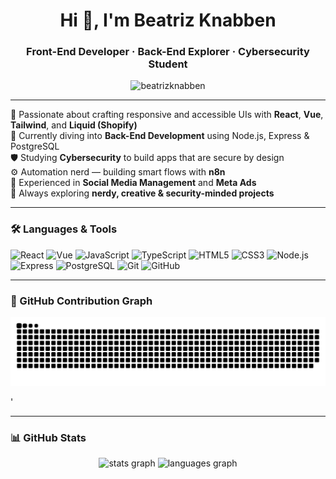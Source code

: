 <h1 align="center">Hi 👋, I'm Beatriz Knabben</h1>
<h3 align="center">Front-End Developer · Back-End Explorer · Cybersecurity Student</h3>

<p align="center">
  <img src="https://komarev.com/ghpvc/?username=beatrizknabben&label=Profile%20views&color=0e75b6&style=flat" alt="beatrizknabben" />
</p>

---

🎨 Passionate about crafting responsive and accessible UIs with **React**, **Vue**, **Tailwind**, and **Liquid (Shopify)**   
🌱 Currently diving into **Back-End Development** using Node.js, Express & PostgreSQL  
🛡️ Studying **Cybersecurity** to build apps that are secure by design    
⚙️ Automation nerd — building smart flows with **n8n**   
📣 Experienced in **Social Media Management** and **Meta Ads**  
🧠 Always exploring **nerdy, creative & security-minded projects**

---

### 🛠️ Languages & Tools

<p>
  <img src="https://cdn.jsdelivr.net/gh/devicons/devicon/icons/react/react-original.svg" width="40" alt="React" />
  <img src="https://cdn.jsdelivr.net/gh/devicons/devicon/icons/vuejs/vuejs-original.svg" width="40" alt="Vue" />
  <img src="https://cdn.jsdelivr.net/gh/devicons/devicon/icons/javascript/javascript-original.svg" width="40" alt="JavaScript" />
  <img src="https://cdn.jsdelivr.net/gh/devicons/devicon/icons/typescript/typescript-original.svg" width="40" alt="TypeScript" />
  <img src="https://cdn.jsdelivr.net/gh/devicons/devicon/icons/html5/html5-original.svg" width="40" alt="HTML5" />
  <img src="https://cdn.jsdelivr.net/gh/devicons/devicon/icons/css3/css3-original.svg" width="40" alt="CSS3" />
  <img src="https://cdn.jsdelivr.net/gh/devicons/devicon/icons/nodejs/nodejs-original.svg" width="40" alt="Node.js" />
  <img src="https://cdn.jsdelivr.net/gh/devicons/devicon/icons/express/express-original.svg" width="40" alt="Express" />
  <img src="https://cdn.jsdelivr.net/gh/devicons/devicon/icons/postgresql/postgresql-original.svg" width="40" alt="PostgreSQL" />
  <img src="https://cdn.jsdelivr.net/gh/devicons/devicon/icons/git/git-original.svg" width="40" alt="Git" />
  <img src="https://cdn.jsdelivr.net/gh/devicons/devicon/icons/github/github-original.svg" width="40" alt="GitHub" />
</p>

---

### 🧩 GitHub Contribution Graph

<p align="center">
  <img src="https://raw.githubusercontent.com/Platane/snk/output/github-contribution-grid-snake.svg" alt="snake gif" />
</p>'

---

### 📊 GitHub Stats

<div align="center">
  <img src="https://github-readme-stats.vercel.app/api?username=biakp&hide_title=false&hide_rank=false&show_icons=true&include_all_commits=true&count_private=true&disable_animations=false&theme=dracula&locale=en&hide_border=false" height="150" alt="stats graph"  />
  <img src="https://github-readme-stats.vercel.app/api/top-langs?username=maurodesouza&locale=en&hide_title=false&layout=compact&card_width=320&langs_count=5&theme=dracula&hide_border=false" height="150" alt="languages graph"  />
</div>
